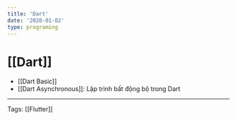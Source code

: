 ```yaml
---
title: 'Dart'
date: '2020-01-02'
type: programing 
---
```


# [[Dart]]

- [[Dart Basic]]
- [[Dart Asynchronous]]: Lập trình bất động bộ trong Dart

---
Tags: [[Flutter]]